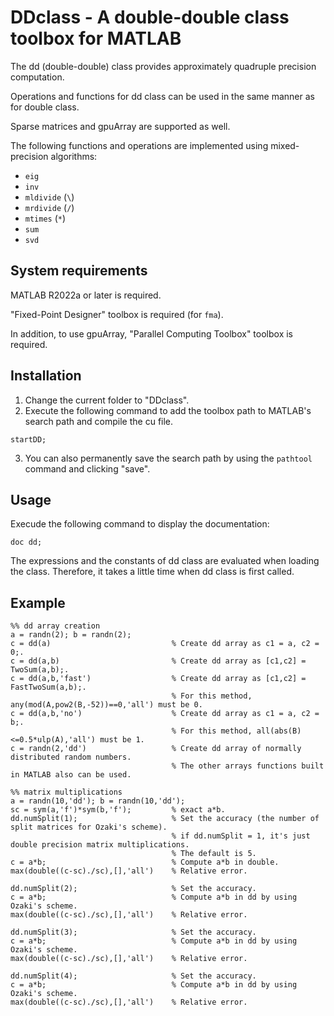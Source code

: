 # DDclass - A double-double class toolbox for MATLAB

The dd (double-double) class provides approximately quadruple precision computation.

Operations and functions for dd class can be used in the same manner as for double class.

Sparse matrices and gpuArray are supported as well.

The following functions and operations are implemented using mixed-precision algorithms:
- `eig`
- `inv`
- `mldivide` (`\`)
- `mrdivide` (`/`)
- `mtimes` (`*`)
- `sum`
- `svd`

## System requirements

MATLAB R2022a or later is required.

"Fixed-Point Designer" toolbox is required (for `fma`).

In addition, to use gpuArray, "Parallel Computing Toolbox" toolbox is required.

## Installation

1. Change the current folder to "DDclass".
2. Execute the following command to add the toolbox path to MATLAB's search path and compile the cu file.
```
startDD;
```
3. You can also permanently save the search path by using the `pathtool` command and clicking "save".

## Usage

Execude the following command to display the documentation:
```
doc dd;
```
The expressions and the constants of dd class are evaluated when loading the class. 
Therefore, it takes a little time when dd class is first called.

## Example
```
%% dd array creation
a = randn(2); b = randn(2);
c = dd(a)                           % Create dd array as c1 = a, c2 = 0;.
c = dd(a,b)                         % Create dd array as [c1,c2] = TwoSum(a,b);.
c = dd(a,b,'fast')                  % Create dd array as [c1,c2] = FastTwoSum(a,b);. 
                                    % For this method, any(mod(A,pow2(B,-52))==0,'all') must be 0.
c = dd(a,b,'no')                    % Create dd array as c1 = a, c2 = b;.
                                    % For this method, all(abs(B)<=0.5*ulp(A),'all') must be 1.
c = randn(2,'dd')                   % Create dd array of normally distributed random numbers.
                                    % The other arrays functions built in MATLAB also can be used.

%% matrix multiplications
a = randn(10,'dd'); b = randn(10,'dd');
sc = sym(a,'f')*sym(b,'f');         % exact a*b.
dd.numSplit(1);                     % Set the accuracy (the number of split matrices for Ozaki's scheme).
                                    % if dd.numSplit = 1, it's just double precision matrix multiplications.
                                    % The default is 5.
c = a*b;                            % Compute a*b in double.
max(double((c-sc)./sc),[],'all')    % Relative error.

dd.numSplit(2);                     % Set the accuracy.
c = a*b;                            % Compute a*b in dd by using Ozaki's scheme.
max(double((c-sc)./sc),[],'all')    % Relative error.

dd.numSplit(3);                     % Set the accuracy.
c = a*b;                            % Compute a*b in dd by using Ozaki's scheme.
max(double((c-sc)./sc),[],'all')    % Relative error.

dd.numSplit(4);                     % Set the accuracy.
c = a*b;                            % Compute a*b in dd by using Ozaki's scheme.
max(double((c-sc)./sc),[],'all')    % Relative error.
```
